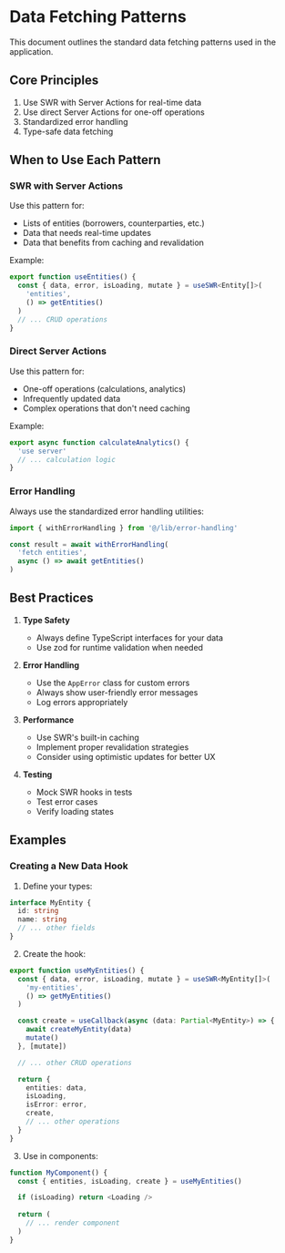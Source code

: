 # Data Fetching Patterns

This document outlines the standard data fetching patterns used in the application.

## Core Principles

1. Use SWR with Server Actions for real-time data
2. Use direct Server Actions for one-off operations
3. Standardized error handling
4. Type-safe data fetching

## When to Use Each Pattern

### SWR with Server Actions

Use this pattern for:
- Lists of entities (borrowers, counterparties, etc.)
- Data that needs real-time updates
- Data that benefits from caching and revalidation

Example:
```typescript
export function useEntities() {
  const { data, error, isLoading, mutate } = useSWR<Entity[]>(
    'entities',
    () => getEntities()
  )
  // ... CRUD operations
}
```

### Direct Server Actions

Use this pattern for:
- One-off operations (calculations, analytics)
- Infrequently updated data
- Complex operations that don't need caching

Example:
```typescript
export async function calculateAnalytics() {
  'use server'
  // ... calculation logic
}
```

### Error Handling

Always use the standardized error handling utilities:
```typescript
import { withErrorHandling } from '@/lib/error-handling'

const result = await withErrorHandling(
  'fetch entities',
  async () => await getEntities()
)
```

## Best Practices

1. **Type Safety**
   - Always define TypeScript interfaces for your data
   - Use zod for runtime validation when needed

2. **Error Handling**
   - Use the `AppError` class for custom errors
   - Always show user-friendly error messages
   - Log errors appropriately

3. **Performance**
   - Use SWR's built-in caching
   - Implement proper revalidation strategies
   - Consider using optimistic updates for better UX

4. **Testing**
   - Mock SWR hooks in tests
   - Test error cases
   - Verify loading states

## Examples

### Creating a New Data Hook

1. Define your types:
```typescript
interface MyEntity {
  id: string
  name: string
  // ... other fields
}
```

2. Create the hook:
```typescript
export function useMyEntities() {
  const { data, error, isLoading, mutate } = useSWR<MyEntity[]>(
    'my-entities',
    () => getMyEntities()
  )

  const create = useCallback(async (data: Partial<MyEntity>) => {
    await createMyEntity(data)
    mutate()
  }, [mutate])

  // ... other CRUD operations

  return {
    entities: data,
    isLoading,
    isError: error,
    create,
    // ... other operations
  }
}
```

3. Use in components:
```typescript
function MyComponent() {
  const { entities, isLoading, create } = useMyEntities()

  if (isLoading) return <Loading />
  
  return (
    // ... render component
  )
}
``` 